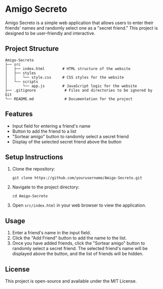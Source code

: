 # Amigo Secreto

Amigo Secreto is a simple web application that allows users to enter their friends' names and randomly select one as a "secret friend." This project is designed to be user-friendly and interactive.

## Project Structure

```
Amigo-Secreto
├── src
│   ├── index.html        # HTML structure of the website
│   ├── styles
│   │   └── style.css     # CSS styles for the website
│   └── scripts
│       └── app.js        # JavaScript logic for the website
├── .gitignore             # Files and directories to be ignored by Git
└── README.md              # Documentation for the project
```

## Features

- Input field for entering a friend's name
- Button to add the friend to a list
- "Sortear amigo" button to randomly select a secret friend
- Display of the selected secret friend above the button

## Setup Instructions

1. Clone the repository:
   ```
   git clone https://github.com/yourusername/Amigo-Secreto.git
   ```
2. Navigate to the project directory:
   ```
   cd Amigo-Secreto
   ```
3. Open `src/index.html` in your web browser to view the application.

## Usage

1. Enter a friend's name in the input field.
2. Click the "Add Friend" button to add the name to the list.
3. Once you have added friends, click the "Sortear amigo" button to randomly select a secret friend. The selected friend's name will be displayed above the button, and the list of friends will be hidden.

## License

This project is open-source and available under the MIT License.